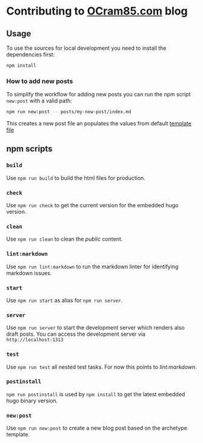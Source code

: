 # Contributing to [OCram85.com](https://ocram85.com) blog

## Usage

To use the sources for local development you need to install the dependencies first:

```bash
npm install
```

### How to add new posts

To simplify the workflow for adding new posts you can run the npm script `new:post` with a valid path:

```bash
npm run new:post -- posts/my-new-post/index.md
```

This creates a new post file an populates the values from default [template file](./archetypes/default.md)

## npm scripts

### `build`

Use `npm run build` to build the html files for production.

### `check`

Use `npm run check` to get the current version for the embedded hugo version.

### `clean`

Use `npm run clean` to clean the _public_ content.

### `lint:markdown`

Use `npm run lint:markdown` to run the markdown linter for identifying markdown issues.

### `start`

Use `npm run start` as alias for `npm run server`.

### `server`

Use `npm run server` to start the development server which renders also draft posts. You can access the development server via `http://localhost:1313`

### `test`

Use `npm run test` all nested test tasks. For now this points to _lint:markdown_.

### `postinstall`

`npm run postinstall` is used by `npm install` to get the latest embedded hugo binary version.

### `new:post`

Use `npm run new:post` to create a new blog post based on the archetype template.
